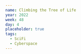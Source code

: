```yaml
---
name: Climbing the Tree of Life
year: 2022
week: 48
day: 4
placeholder: true
tags:
  - SciFi
  - Cyberspace
---
```

